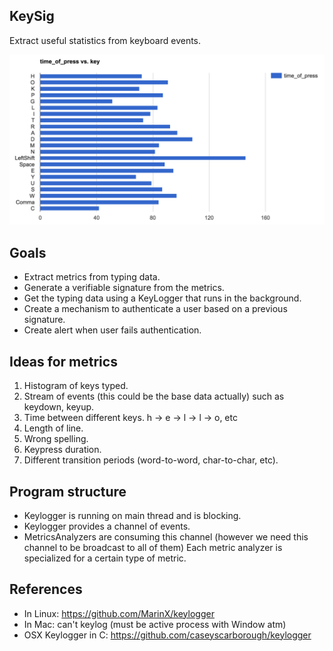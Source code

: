 KeySig
---

Extract useful statistics from keyboard events.

![Single Tile](docs/TimeOfPressReport.png)

Goals
---

* Extract metrics from typing data.
* Generate a verifiable signature from the metrics.
* Get the typing data using a KeyLogger that runs in the background.
* Create a mechanism to authenticate a user based on a previous signature.
* Create alert when user fails authentication.

Ideas for metrics
---

1. Histogram of keys typed.
2. Stream of events (this could be the base data actually) such as keydown, keyup.
3. Time between different keys. h -> e -> l -> l -> o, etc
4. Length of line.
5. Wrong spelling.
6. Keypress duration.
7. Different transition periods (word-to-word, char-to-char, etc).

Program structure
---

* Keylogger is running on main thread and is blocking.
* Keylogger provides a channel of events.
* MetricsAnalyzers are consuming this channel (however we need this channel to be broadcast to all of them)
Each metric analyzer is specialized for a certain type of metric.

References
---

* In Linux: https://github.com/MarinX/keylogger
* In Mac: can't keylog (must be active process with Window atm)
* OSX Keylogger in C: https://github.com/caseyscarborough/keylogger

